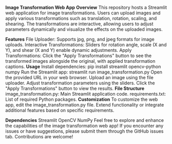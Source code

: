 **Image Transformation Web App**
**Overview**
This repository hosts a Streamlit web application for image transformations. Users can upload images and apply various transformations such as translation, rotation, scaling, and shearing. The transformations are interactive, allowing users to adjust parameters dynamically and visualize the effects on the uploaded images.

**Features**
File Uploader: Supports jpg, png, and jpeg formats for image uploads.
Interactive Transformations: Sliders for rotation angle, scale (X and Y), and shear (X and Y) enable dynamic adjustments.
Apply Transformations: Click the "Apply Transformations" button to see the transformed images alongside the original, with applied transformation captions.
**Usage**
Install dependencies: pip install streamlit opencv-python numpy
Run the Streamlit app: streamlit run image_transformation.py
Open the provided URL in your web browser.
Upload an image using the file uploader.
Adjust transformation parameters using the sliders.
Click the "Apply Transformations" button to view the results.
**File Structure**
image_transformation.py: Main Streamlit application code.
requirements.txt: List of required Python packages.
**Customization**
To customize the web app, edit the image_transformation.py file. Extend functionality or integrate additional features based on specific requirements.

**Dependencies**
Streamlit
OpenCV
NumPy
Feel free to explore and enhance the capabilities of the image transformation web app! If you encounter any issues or have suggestions, please submit them through the GitHub issues tab. Contributions are welcome!





